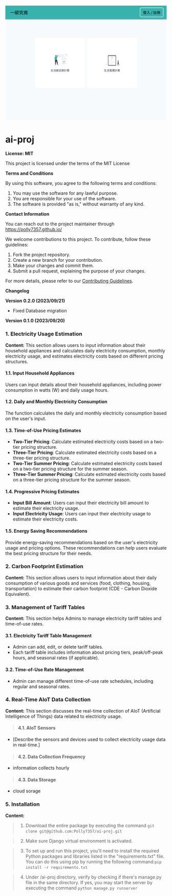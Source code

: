 ![pic](./home_page.jpg)
# ai-proj

**License: MIT**

This project is licensed under the terms of the MIT License

**Terms and Conditions**

By using this software, you agree to the following terms and conditions:

1. You may use the software for any lawful purpose.
2. You are responsible for your use of the software.
3. The software is provided "as is," without warranty of any kind.


**Contact Information**

You can reach out to the project maintainer through https://polly7357.github.io/

We welcome contributions to this project. To contribute, follow these guidelines:

1. Fork the project repository.
2. Create a new branch for your contribution.
3. Make your changes and commit them.
4. Submit a pull request, explaining the purpose of your changes.

For more details, please refer to our [Contributing Guidelines](link-to-contributing-guidelines).

**Changelog**

**Version 0.2.0 (2023/09/21)**

- Fixed Database migration

**Version 0.1.0 (2023/09/20)**


### 1. Electricity Usage Estimation

**Content:**
This section allows users to input information about their household appliances and calculates daily electricity consumption, monthly electricity usage, and estimates electricity costs based on different pricing structures.

#### 1.1. Input Household Appliances
Users can input details about their household appliances, including power consumption in watts (W) and daily usage hours.

#### 1.2. Daily and Monthly Electricity Consumption
The function calculates the daily and monthly electricity consumption based on the user's input.

#### 1.3. Time-of-Use Pricing Estimates
- **Two-Tier Pricing**: Calculate estimated electricity costs based on a two-tier pricing structure.
- **Three-Tier Pricing**: Calculate estimated electricity costs based on a three-tier pricing structure.
- **Two-Tier Summer Pricing**: Calculate estimated electricity costs based on a two-tier pricing structure for the summer season.
- **Three-Tier Summer Pricing**: Calculate estimated electricity costs based on a three-tier pricing structure for the summer season.

#### 1.4. Progressive Pricing Estimates
- **Input Bill Amount**: Users can input their electricity bill amount to estimate their electricity usage.
- **Input Electricity Usage**: Users can input their electricity usage to estimate their electricity costs.

#### 1.5. Energy Saving Recommendations
Provide energy-saving recommendations based on the user's electricity usage and pricing options. These recommendations can help users evaluate the best pricing structure for their needs.

### 2. Carbon Footprint Estimation

**Content:**
This section allows users to input information about their daily consumption of various goods and services (food, clothing, housing, transportation) to estimate their carbon footprint (CDE - Carbon Dioxide Equivalent).

### 3. Management of Tariff Tables

**Content:**
This section helps Admins to manage electricity tariff tables and time-of-use rates.

#### 3.1. Electricity Tariff Table Management
- Admin can add, edit, or delete tariff tables.
- Each tariff table includes information about pricing tiers, peak/off-peak hours, and seasonal rates (if applicable).

#### 3.2. Time-of-Use Rate Management
- Admin can manage different time-of-use rate schedules, including regular and seasonal rates.

### 4. Real-Time AIoT Data Collection

**Content:**
This section discusses the real-time collection of AIoT (Artificial Intelligence of Things) data related to electricity usage.

>#### 4.1. AIoT Sensors
- [Describe the sensors and devices used to collect electricity usage data in real-time.]

>#### 4.2. Data Collection Frequency
- information collects hourly

>#### 4.3. Data Storage
- cloud sorage


### 5. Installation
**Content:**
>1. Download the entire package by executing the command `git clone git@github.com:Polly7357/ai-proj.git`

>2. Make sure Django virtual environment is activated.

>3. To set up and run this project, you'll need to install the required Python packages and libraries listed in the "requirements.txt" file. You can do this using pip by running the following command:`pip install -r requirements.txt`

>4. Under /ai-proj directory, verify by checking if there's manage.py file in the same directory. If yes, you may start the server by executing the command
> `python manage.py runserver`


